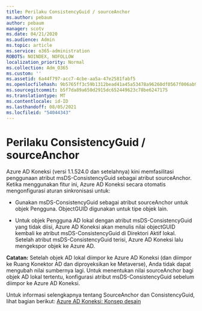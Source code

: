```yaml
---
title: Perilaku ConsistencyGuid / sourceAnchor
ms.author: pebaum
author: pebaum
manager: scotv
ms.date: 04/21/2020
ms.audience: Admin
ms.topic: article
ms.service: o365-administration
ROBOTS: NOINDEX, NOFOLLOW
localization_priority: Normal
ms.collection: Adm_O365
ms.custom: ''
ms.assetid: 6a44f797-acc7-4cbe-aa5a-47e2581fabf5
ms.openlocfilehash: 9b5765ff3c59b1312bead41a45a53478a96260df0567f006ab93c3ccfaf4be64
ms.sourcegitcommit: b5f7da89a650d2915dc652449623c78be6247175
ms.translationtype: MT
ms.contentlocale: id-ID
ms.lasthandoff: 08/05/2021
ms.locfileid: "54044343"
---
```

# <a name="consistencyguid--sourceanchor-behavior"></a>Perilaku ConsistencyGuid / sourceAnchor

Azure AD Koneksi (versi 1.1.524.0 dan setelahnya) kini memfasilitasi penggunaan atribut msDS-ConsistencyGuid sebagai atribut sourceAnchor. Ketika menggunakan fitur ini, Azure AD Koneksi secara otomatis mengonfigurasi aturan sinkronisasi untuk:
  
- Gunakan msDS-ConsistencyGuid sebagai atribut sourceAnchor untuk objek Pengguna. ObjectGUID digunakan untuk tipe objek lain.
    
- Untuk objek Pengguna AD lokal dengan atribut msDS-ConsistencyGuid yang tidak diisi, Azure AD Koneksi akan menulis nilai objectGUID kembali ke atribut msDS-ConsistencyGuid di Direktori Aktif lokal. Setelah atribut msDS-ConsistencyGuid terisi, Azure AD Koneksi lalu mengekspor objek ke Azure AD.
    
 **Catatan:** Setelah objek AD lokal diimpor ke Azure AD Koneksi (dan diimpor ke Ruang Konektor AD dan diproyeksikan ke Metaverse), Anda tidak dapat mengubah nilai sumbernya lagi. Untuk menentukan nilai sourceAnchor bagi objek AD lokal tertentu, konfigurasi atribut msDS-ConsistencyGuid sebelum diimpor ke Azure AD Koneksi. 
  
Untuk informasi selengkapnya tentang SourceAnchor dan ConsistencyGuid, lihat bagian berikut: [Azure AD Koneksi: Konsep desain](https://docs.microsoft.com/azure/active-directory/connect/active-directory-aadconnect-design-concepts)
  

